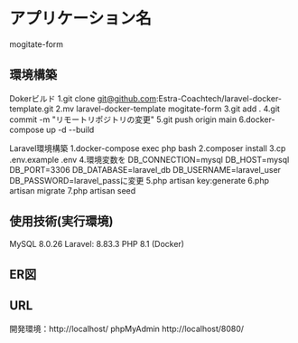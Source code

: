 # アプリケーション名
mogitate-form


## 環境構築
Dokerビルド
1.git clone git@github.com:Estra-Coachtech/laravel-docker-template.git
2.mv laravel-docker-template mogitate-form
3.git add .
4.git commit -m "リモートリポジトリの変更"
5.git push origin main
6.docker-compose up -d --build

Laravel環境構築
1.docker-compose exec php bash
2.composer install
3.cp .env.example .env
4.環境変数を
    DB_CONNECTION=mysql
    DB_HOST=mysql
    DB_PORT=3306
    DB_DATABASE=laravel_db
    DB_USERNAME=laravel_user
    DB_PASSWORD=laravel_passに変更
5.php artisan key:generate
6.php artisan migrate
7.php artisan seed

## 使用技術(実行環境)
MySQL 8.0.26
Laravel: 8.83.3
PHP 8.1 (Docker)

## ER図

## URL
開発環境：http://localhost/
phpMyAdmin http://localhost/8080/